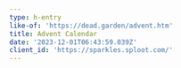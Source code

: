 ```yaml
---
type: h-entry
like-of: 'https://dead.garden/advent.htm'
title: Advent Calendar
date: '2023-12-01T06:43:59.039Z'
client_id: 'https://sparkles.sploot.com/'
---
```


